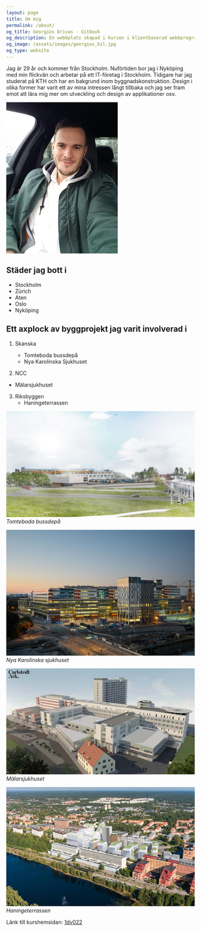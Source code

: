 ```yaml
---
layout: page
title: Om mig
permalink: /about/
og_title: Georgios Drivas - Gitbook
og_description: En webbplats skapad i kursen i klientbaserad webbprogrammering (1dv022) på LnU.
og_image: /assets/images/georgios_bil.jpg
og_type: website
---
```


Jag är 29 år och kommer från Stockholm. Nuförtiden bor jag i Nyköping med min flickvän och arbetar på ett IT-företag i Stockholm. Tidigare har jag studerat på KTH och har en bakgrund inom byggnadskonstruktion. Design i olika former har varit ett av mina intressen långt tillbaka och jag ser fram emot att lära mig mer om utveckling och design av applikationer osv.

![Bild på Georgios](\assets\images\georgios_bil.jpg)

## Städer jag bott i
- Stockholm
- Zürich
- Aten
- Oslo
- Nyköping

## Ett axplock av byggprojekt jag varit involverad i
1. Skanska
    - Tomteboda bussdepå
    - Nya Karolinska Sjukhuset

2. NCC
  - Mälarsjukhuset
        
      
3. Riksbyggen
      - Haningeterrassen

![Information om Tomteboda bussdepå](\assets\images\tomteboda.png)
*Tomteboda bussdepå*

![Information om Nya Karolinska Sjukhuset](\assets\images\nya-karolinska-exterior.jpg)
*Nya Karolinska sjukhuset*

![Information om Mälarsjukhuset](\assets\images\malarsjukhuset-ovan-fran-nordvast.jpg)
*Mälarsjukhuset*

![Information om Haningeterrassen](\assets\images\haningeterrassen.jpg)
*Haningeterrassen*

Länk till kurshemsidan:
[1dv022](http://coursepress.lnu.se/kurs/klientbaserad-webbprogrammering/)
